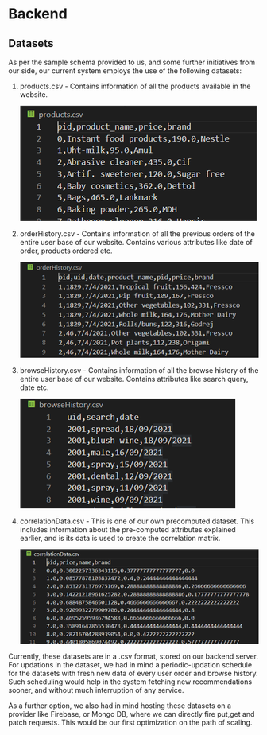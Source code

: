 # Backend
## Datasets

As per the sample schema provided to us, and some further initiatives from our side, our current system employs the use of the following datasets: 
1) products.csv - Contains information of all the products available in the website.

    ![PRODUCTS](assets/datasets/products.png) 

2) orderHistory.csv - Contains information of all the previous orders of the entire user base of our website. Contains various attributes like date of order, products ordered etc.

    ![ORDERHISTORY](assets/datasets/orderHistory.png)

3) browseHistory.csv - Contains information of all the browse history of the entire user base of our website. Contains  attributes like search query, date etc.

    ![BROWSEHISTORY](assets/datasets/browseHistory.png)

4) correlationData.csv - This is one of our own precomputed dataset. This includes information about the pre-computed attributes explained earlier, and is its data is used to create the correlation matrix.

    ![CORRELATIONDATA](assets/datasets/correlationData.png)

Currently, these datasets are in a .csv format, stored on our backend server. For updations in the dataset, we had in mind a periodic-updation schedule for the datasets with fresh new data of every user order and browse history. Such scheduling would help in the system fetching new recommendations sooner, and without much interruption of any service.

As a further option, we also had in mind hosting these datasets on a provider like Firebase, or Mongo DB, where we can directly fire put,get and patch requests. This would be our first optimization on the path of scaling.